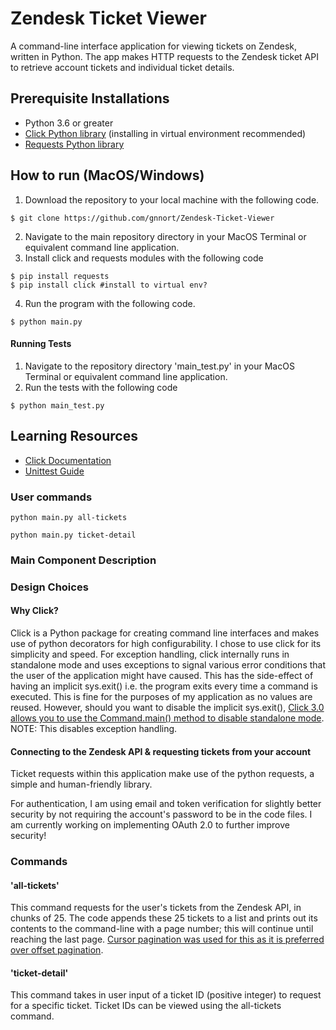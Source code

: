 # Zendesk Ticket Viewer
A command-line interface application for viewing tickets on Zendesk, written in Python. The app makes HTTP requests to the Zendesk ticket API to retrieve account tickets and individual ticket details.

## Prerequisite Installations
- Python 3.6 or greater
- [Click Python library](https://click.palletsprojects.com/en/8.0.x/quickstart/#) (installing in virtual environment recommended)
- [Requests Python library](https://docs.python-requests.org/en/latest/user/install/)

## How to run (MacOS/Windows)

1. Download the repository to your local machine with the following code.

```
$ git clone https://github.com/gnnort/Zendesk-Ticket-Viewer
```

2. Navigate to the main repository directory in your MacOS Terminal or equivalent command line application.
3. Install click and requests modules with the following code

```
$ pip install requests
$ pip install click #install to virtual env?
```

4. Run the program with the following code.

```
$ python main.py 
```
#### Running Tests

1. Navigate to the repository directory 'main_test.py' in your MacOS Terminal or equivalent command line application.
2. Run the tests with the following code

```
$ python main_test.py
```
## Learning Resources
- [Click Documentation](https://click.palletsprojects.com/en/8.0.x/)
- [Unittest Guide](link)

### User commands
```
python main.py all-tickets
```
```
python main.py ticket-detail
```
### Main Component Description


### Design Choices

#### Why Click?
Click is a Python package for creating command line interfaces and makes use of python decorators for high configurability. I chose to use click for its simplicity and speed.
For exception handling, click internally runs in standalone mode and uses exceptions to signal various error conditions that the user of the application might have caused. This has the side-effect of having an implicit sys.exit() i.e. the program exits every time a command is executed. This is fine for the purposes of my application as no values are reused. 
However, should you want to disable the implicit sys.exit(), [Click 3.0 allows you to use the Command.main() method to disable standalone mode](https://click.palletsprojects.com/en/8.0.x/exceptions/#what-if-i-don-t-want-that). NOTE: This disables exception handling.


#### Connecting to the Zendesk API & requesting tickets from your account
Ticket requests within this application make use of the python requests, a simple and human-friendly library.

For authentication, I am using email and token verification for slightly better security by not requiring the account's password to be in the code files. I am currently working on implementing OAuth 2.0 to further improve security!

### Commands
#### 'all-tickets'

This command requests for the user's tickets from the Zendesk API, in chunks of 25. The code appends these 25 tickets to a list and prints out its contents to the command-line with a page number; this will continue until reaching the last page. [Cursor pagination was used for this as it is preferred over offset pagination](https://developer.zendesk.com/documentation/developer-tools/working-with-data/understanding-the-limitations-of-offset-pagination/).

#### 'ticket-detail'

This command takes in user input of a ticket ID (positive integer) to request for a specific ticket. Ticket IDs can be viewed using the all-tickets command.


